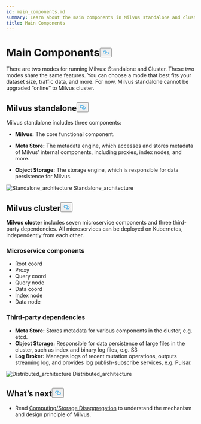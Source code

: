 ```yaml
---
id: main_components.md
summary: Learn about the main components in Milvus standalone and cluster.
title: Main Components
---
```

<h1 id="Main-Components" class="common-anchor-header">Main Components<button data-href="#Main-Components" class="anchor-icon" translate="no">
      <svg translate="no"
        aria-hidden="true"
        focusable="false"
        height="20"
        version="1.1"
        viewBox="0 0 16 16"
        width="16"
      >
        <path
          fill="#0092E4"
          fill-rule="evenodd"
          d="M4 9h1v1H4c-1.5 0-3-1.69-3-3.5S2.55 3 4 3h4c1.45 0 3 1.69 3 3.5 0 1.41-.91 2.72-2 3.25V8.59c.58-.45 1-1.27 1-2.09C10 5.22 8.98 4 8 4H4c-.98 0-2 1.22-2 2.5S3 9 4 9zm9-3h-1v1h1c1 0 2 1.22 2 2.5S13.98 12 13 12H9c-.98 0-2-1.22-2-2.5 0-.83.42-1.64 1-2.09V6.25c-1.09.53-2 1.84-2 3.25C6 11.31 7.55 13 9 13h4c1.45 0 3-1.69 3-3.5S14.5 6 13 6z"
        ></path>
      </svg>
    </button></h1><p>There are two modes for running Milvus: Standalone and Cluster. These two modes share the same features. You can choose a mode that best fits your dataset size, traffic data, and more. For now, Milvus standalone cannot be upgraded “online” to Milvus cluster.</p>
<h2 id="Milvus-standalone" class="common-anchor-header">Milvus standalone<button data-href="#Milvus-standalone" class="anchor-icon" translate="no">
      <svg translate="no"
        aria-hidden="true"
        focusable="false"
        height="20"
        version="1.1"
        viewBox="0 0 16 16"
        width="16"
      >
        <path
          fill="#0092E4"
          fill-rule="evenodd"
          d="M4 9h1v1H4c-1.5 0-3-1.69-3-3.5S2.55 3 4 3h4c1.45 0 3 1.69 3 3.5 0 1.41-.91 2.72-2 3.25V8.59c.58-.45 1-1.27 1-2.09C10 5.22 8.98 4 8 4H4c-.98 0-2 1.22-2 2.5S3 9 4 9zm9-3h-1v1h1c1 0 2 1.22 2 2.5S13.98 12 13 12H9c-.98 0-2-1.22-2-2.5 0-.83.42-1.64 1-2.09V6.25c-1.09.53-2 1.84-2 3.25C6 11.31 7.55 13 9 13h4c1.45 0 3-1.69 3-3.5S14.5 6 13 6z"
        ></path>
      </svg>
    </button></h2><p>Milvus standalone includes three components:</p>
<ul>
<li><p><strong>Milvus:</strong> The core functional component.</p></li>
<li><p><strong>Meta Store:</strong> The metadata engine, which accesses and stores metadata of Milvus’ internal components, including proxies, index nodes, and more.</p></li>
<li><p><strong>Object Storage:</strong> The storage engine, which is responsible for data persistence for Milvus.</p></li>
</ul>
<p>
  <span class="img-wrapper">
    <img translate="no" src="/docs/v2.5.x/assets/standalone_architecture.jpg" alt="Standalone_architecture" class="doc-image" id="standalone_architecture" />
    <span>Standalone_architecture</span>
  </span>
</p>
<h2 id="Milvus-cluster" class="common-anchor-header">Milvus cluster<button data-href="#Milvus-cluster" class="anchor-icon" translate="no">
      <svg translate="no"
        aria-hidden="true"
        focusable="false"
        height="20"
        version="1.1"
        viewBox="0 0 16 16"
        width="16"
      >
        <path
          fill="#0092E4"
          fill-rule="evenodd"
          d="M4 9h1v1H4c-1.5 0-3-1.69-3-3.5S2.55 3 4 3h4c1.45 0 3 1.69 3 3.5 0 1.41-.91 2.72-2 3.25V8.59c.58-.45 1-1.27 1-2.09C10 5.22 8.98 4 8 4H4c-.98 0-2 1.22-2 2.5S3 9 4 9zm9-3h-1v1h1c1 0 2 1.22 2 2.5S13.98 12 13 12H9c-.98 0-2-1.22-2-2.5 0-.83.42-1.64 1-2.09V6.25c-1.09.53-2 1.84-2 3.25C6 11.31 7.55 13 9 13h4c1.45 0 3-1.69 3-3.5S14.5 6 13 6z"
        ></path>
      </svg>
    </button></h2><p><strong>Milvus cluster</strong> includes seven microservice components and three third-party dependencies. All microservices can be deployed on Kubernetes, independently from each other.</p>
<h3 id="Microservice-components" class="common-anchor-header">Microservice components</h3><ul>
<li>Root coord</li>
<li>Proxy</li>
<li>Query coord</li>
<li>Query node</li>
<li>Data coord</li>
<li>Index node</li>
<li>Data node</li>
</ul>
<h3 id="Third-party-dependencies" class="common-anchor-header">Third-party dependencies</h3><ul>
<li><strong>Meta Store:</strong> Stores metadata for various components in the cluster, e.g. etcd.</li>
<li><strong>Object Storage:</strong>  Responsible for data persistence of large files in the cluster, such as index and binary log files, e.g. S3</li>
<li><strong>Log Broker:</strong> Manages logs of recent mutation operations, outputs streaming log, and provides log publish-subscribe services, e.g. Pulsar.</li>
</ul>
<p>
  <span class="img-wrapper">
    <img translate="no" src="/docs/v2.5.x/assets/distributed_architecture.jpg" alt="Distributed_architecture" class="doc-image" id="distributed_architecture" />
    <span>Distributed_architecture</span>
  </span>
</p>
<h2 id="Whats-next" class="common-anchor-header">What’s next<button data-href="#Whats-next" class="anchor-icon" translate="no">
      <svg translate="no"
        aria-hidden="true"
        focusable="false"
        height="20"
        version="1.1"
        viewBox="0 0 16 16"
        width="16"
      >
        <path
          fill="#0092E4"
          fill-rule="evenodd"
          d="M4 9h1v1H4c-1.5 0-3-1.69-3-3.5S2.55 3 4 3h4c1.45 0 3 1.69 3 3.5 0 1.41-.91 2.72-2 3.25V8.59c.58-.45 1-1.27 1-2.09C10 5.22 8.98 4 8 4H4c-.98 0-2 1.22-2 2.5S3 9 4 9zm9-3h-1v1h1c1 0 2 1.22 2 2.5S13.98 12 13 12H9c-.98 0-2-1.22-2-2.5 0-.83.42-1.64 1-2.09V6.25c-1.09.53-2 1.84-2 3.25C6 11.31 7.55 13 9 13h4c1.45 0 3-1.69 3-3.5S14.5 6 13 6z"
        ></path>
      </svg>
    </button></h2><ul>
<li>Read <a href="/docs/ko/four_layers.md">Computing/Storage Disaggregation</a> to understand the mechanism and design principle of Milvus.</li>
</ul>
